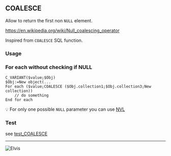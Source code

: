 ﻿<!-- COALESCE(possibly_null_value[, possibly_null_value, ...]) -->
## COALESCE

Allow to return the first non `NULL` element.

https://en.wikipedia.org/wiki/Null_coalescing_operator

Inspired from `COALESCE` SQL function.

### Usage

### For each without checking if NULL

```4d
C_VARIANT($value;$Obj)
$Obj:=New object(...
For each ($value;COALESCE ($Obj.collection1;$Obj.collection3;New collection))
	// do something
End for each

```

💡 For only one possible `NULL` parameter you can use [NVL](NLV)

### Test

see [test_COALESCE](../../Project/Sources/Methods/test_COALESCE.4dm)

---

![Elvis](https://res.cloudinary.com/practicaldev/image/fetch/s--fUx8DazI--/c_limit%2Cf_auto%2Cfl_progressive%2Cq_auto%2Cw_880/https://thepracticaldev.s3.amazonaws.com/i/6j3wmn15zj3vp3qyfctv.jpg)
